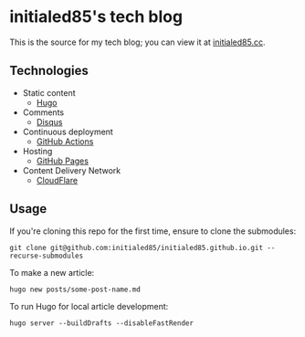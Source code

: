 # initialed85's tech blog

This is the source for my tech blog; you can view it at [initialed85.cc](https://initialed85.cc/).

## Technologies

- Static content
    - [Hugo](https://gohugo.io/)
- Comments
    - [Disqus](https://disqus.com/)
- Continuous deployment
    - [GitHub Actions](https://github.com/features/actions)
- Hosting
    - [GitHub Pages](https://pages.github.com/)
- Content Delivery Network
    - [CloudFlare](https://www.cloudflare.com/en-au/)

## Usage

If you're cloning this repo for the first time, ensure to clone the submodules:

```shell
git clone git@github.com:initialed85/initialed85.github.io.git --recurse-submodules
```

To make a new article:

```shell
hugo new posts/some-post-name.md 
```

To run Hugo for local article development:

```shell
hugo server --buildDrafts --disableFastRender
```
